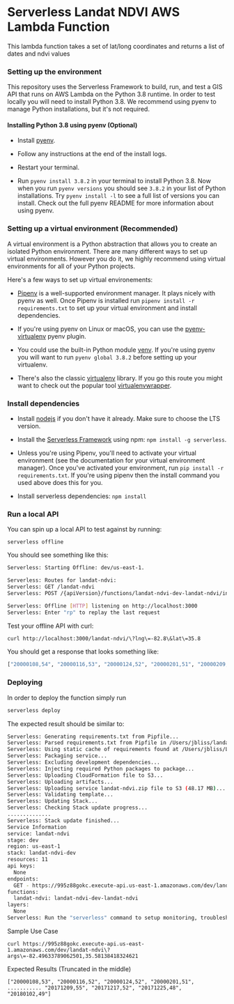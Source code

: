 # Serverless Landat NDVI AWS Lambda Function

This lambda function takes a set of lat/long coordinates and returns a list of dates and ndvi values

### Setting up the environment

This repository uses the Serverless Framework to build, run, and test a GIS API that runs on AWS Lambda on the Python 3.8 runtime. In order to test locally you will need to install Python 3.8. We recommend using pyenv to manage Python installations, but it's not required.


#### Installing Python 3.8 using pyenv (Optional)

- Install [pyenv](https://github.com/pyenv/pyenv#installation).

- Follow any instructions at the end of the install logs.

- Restart your terminal.

- Run `pyenv install 3.8.2` in your terminal to install Python 3.8. Now when you run `pyenv versions` you should see `3.8.2` in your list of Python installations. Try `pyenv install -l` to see a full list of versions you can install. Check out the full pyenv README for more information about using pyenv.


### Setting up a virtual environment (Recommended)

A virtual environment is a Python abstraction that allows you to create an isolated Python environment. There are many different ways to set up virtual environments. However you do it, we highly recommend using virtual environments for all of your Python projects.

Here's a few ways to set up virtual environements:

- [Pipenv](https://pipenv.pypa.io/en/latest/) is a well-supported environment manager. It plays nicely with pyenv as well. Once Pipenv is installed run `pipenv install -r requirements.txt` to set up your virtual environment and install dependencies.

- If you're using pyenv on Linux or macOS, you can use the [pyenv-virtualenv](https://github.com/pyenv/pyenv-virtualenv#pyenv-virtualenv) pyenv plugin.

- You could use the built-in Python module [venv](https://docs.python.org/3/library/venv.html). If you're using pyenv you will want to run `pyenv global 3.8.2` before setting up your virtualenv.

- There's also the classic [virtualenv](https://virtualenv.pypa.io/en/latest/) library. If you go this route you might want to check out the popular tool [virtualenvwrapper](https://virtualenvwrapper.readthedocs.io/en/stable/).


### Install dependencies

- Install [nodejs](https://nodejs.org/en/) if you don't have it already. Make sure to choose the LTS version.

- Install the [Serverless Framework](https://serverless.com/framework/docs/getting-started/) using npm: `npm install -g serverless`.

- Unless you're using Pipenv, you'll need to activate your virtual environment (see the documentation for your virtual environment manager). Once you've activated your environment, run `pip install -r requirements.txt`. If you're using pipenv then the install command you used above does this for you.

- Install serverless dependencies: `npm install`


### Run a local API

You can spin up a local API to test against by running:

```serverless offline```

You should see something like this:

```bash
Serverless: Starting Offline: dev/us-east-1.

Serverless: Routes for landat-ndvi:
Serverless: GET /landat-ndvi
Serverless: POST /{apiVersion}/functions/landat-ndvi-dev-landat-ndvi/invocations

Serverless: Offline [HTTP] listening on http://localhost:3000
Serverless: Enter "rp" to replay the last request
```

Test your offline API with curl:

```bash
curl http://localhost:3000/landat-ndvi/\?lng\=-82.8\&lat\=35.8
```

You should get a response that looks something like:

```bash
["20000108,54", "20000116,53", "20000124,52", "20000201,51", "20000209,50", ...
```

### Deploying

In order to deploy the function simply run

```bash
serverless deploy
```

The expected result should be similar to:

```bash
Serverless: Generating requirements.txt from Pipfile...
Serverless: Parsed requirements.txt from Pipfile in /Users/jbliss/landat-ndvi/.serverless/requirements.txt...
Serverless: Using static cache of requirements found at /Users/jbliss/Library/Caches/serverless-python-requirements/1b64de819e599fff2506e5351b26bdd8092db40d01e8c3b85ebb91cd06bc7031_slspyc ...
Serverless: Packaging service...
Serverless: Excluding development dependencies...
Serverless: Injecting required Python packages to package...
Serverless: Uploading CloudFormation file to S3...
Serverless: Uploading artifacts...
Serverless: Uploading service landat-ndvi.zip file to S3 (48.17 MB)...
Serverless: Validating template...
Serverless: Updating Stack...
Serverless: Checking Stack update progress...
..............
Serverless: Stack update finished...
Service Information
service: landat-ndvi
stage: dev
region: us-east-1
stack: landat-ndvi-dev
resources: 11
api keys:
  None
endpoints:
  GET - https://995z88gokc.execute-api.us-east-1.amazonaws.com/dev/landat-ndvi
functions:
  landat-ndvi: landat-ndvi-dev-landat-ndvi
layers:
  None
Serverless: Run the "serverless" command to setup monitoring, troubleshooting and testing.
```

Sample Use Case
```
curl https://995z88gokc.execute-api.us-east-1.amazonaws.com/dev/landat-ndvi\?args\=-82.49633789062501,35.58138418324621
```

Expected Results (Truncated in the middle)
```
["20000108,53", "20000116,52", "20000124,52", "20000201,51", ........... "20171209,55", "20171217,52", "20171225,48", "20180102,49"]
```
